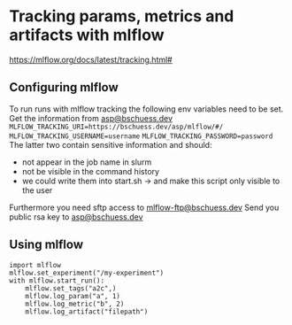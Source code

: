 # Tracking params, metrics and artifacts with mlflow

https://mlflow.org/docs/latest/tracking.html#


## Configuring mlflow
To run runs with mlflow tracking the following env variables need to be set.
Get the information from asp@bschuess.dev
`MLFLOW_TRACKING_URI=https://bschuess.dev/asp/mlflow/#/`
`MLFLOW_TRACKING_USERNAME=username`
`MLFLOW_TRACKING_PASSWORD=password`
The latter two contain sensitive information and should:
- not appear in the job name in slurm
- not be visible in the command history 
- we could write them into start.sh -> and make this script only visible to the user 

Furthermore you need sftp access to mlflow-ftp@bschuess.dev
Send you public rsa key to asp@bschuess.dev

## Using mlflow
```
import mlflow
mlflow.set_experiment("/my-experiment")
with mlflow.start_run():
    mlflow.set_tags("a2c",)
    mlflow.log_param("a", 1)
    mlflow.log_metric("b", 2)
    mlflow.log_artifact("filepath")

```


